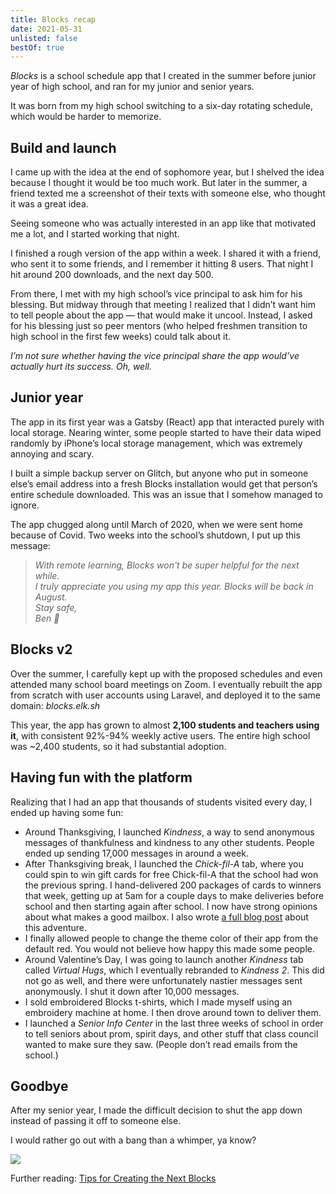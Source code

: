 ```yaml
---
title: Blocks recap
date: 2021-05-31
unlisted: false
bestOf: true
---
```


_Blocks_ is a school schedule app that I created in the summer before junior year of high school, and ran for my junior and senior years.

It was born from my high school switching to a six-day rotating schedule, which would be harder to memorize.

## Build and launch

I came up with the idea at the end of sophomore year, but I shelved the idea because I thought it would be too much work. But later in the summer, a friend texted me a screenshot of their texts with someone else, who thought it was a great idea.

Seeing someone who was actually interested in an app like that motivated me a lot, and I started working that night.

I finished a rough version of the app within a week. I shared it with a friend, who sent it to some friends, and I remember it hitting 8 users. That night I hit around 200 downloads, and the next day 500.

From there, I met with my high school’s vice principal to ask him for his blessing. But midway through that meeting I realized that I didn’t want him to tell people about the app — that would make it uncool. Instead, I asked for his blessing just so peer mentors (who helped freshmen transition to high school in the first few weeks) could talk about it.

_I’m not sure whether having the vice principal share the app would’ve actually hurt its success. Oh, well._

## Junior year

The app in its first year was a Gatsby (React) app that interacted purely with local storage. Nearing winter, some people started to have their data wiped randomly by iPhone’s local storage management, which was extremely annoying and scary.

I built a simple backup server on Glitch, but anyone who put in someone else’s email address into a fresh Blocks installation would get that person’s entire schedule downloaded. This was an issue that I somehow managed to ignore.

The app chugged along until March of 2020, when we were sent home because of Covid. Two weeks into the school’s shutdown, I put up this message:

> _With remote learning, Blocks won't be super helpful for the next while._\
> _I truly appreciate you using my app this year. Blocks will be back in August._\
> _Stay safe,_\
> _Ben 🧼_

## Blocks v2

Over the summer, I carefully kept up with the proposed schedules and even attended many school board meetings on Zoom. I eventually rebuilt the app from scratch with user accounts using Laravel, and deployed it to the same domain: _blocks.elk.sh_

This year, the app has grown to almost **2,100 students and teachers using it**, with consistent 92%-94% weekly active users. The entire high school was ~2,400 students, so it had substantial adoption.

## Having fun with the platform

Realizing that I had an app that thousands of students visited every day, I ended up having some fun:

- Around Thanksgiving, I launched _Kindness_, a way to send anonymous messages of thankfulness and kindness to any other students. People ended up sending 17,000 messages in around a week.
- After Thanksgiving break, I launched the _Chick-fil-A_ tab, where you could spin to win gift cards for free Chick-fil-A that the school had won the previous spring. I hand-delivered 200 packages of cards to winners that week, getting up at 5am for a couple days to make deliveries before school and then starting again after school. I now have strong opinions about what makes a good mailbox. I also wrote [a full blog post](https://benborgers.com/posts/blocks-chick-fil-a) about this adventure.
- I finally allowed people to change the theme color of their app from the default red. You would not believe how happy this made some people.
- Around Valentine’s Day, I was going to launch another _Kindness_ tab called _Virtual Hugs_, which I eventually rebranded to _Kindness 2_. This did not go as well, and there were unfortunately nastier messages sent anonymously. I shut it down after 10,000 messages.
- I sold embroidered Blocks t-shirts, which I made myself using an embroidery machine at home. I then drove around town to deliver them.
- I launched a _Senior Info Center_ in the last three weeks of school in order to tell seniors about prom, spirit days, and other stuff that class council wanted to make sure they saw. (People don’t read emails from the school.)

## Goodbye

After my senior year, I made the difficult decision to shut the app down instead of passing it off to someone else.

I would rather go out with a bang than a whimper, ya know?

![](/posts/blocks/image.png)

Further reading: [Tips for Creating the Next Blocks](https://docs.google.com/document/d/1ZSk7KoshRKdodMv6ZbbX_FNNBvMWIRnMZVsIsM2p6nY)
